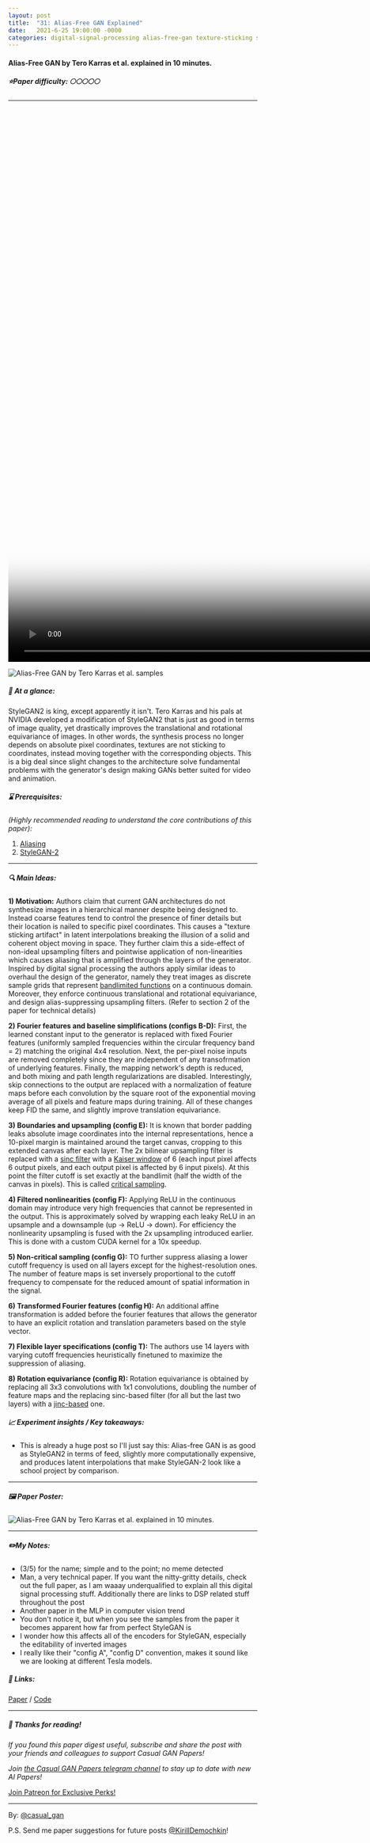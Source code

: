 ```yaml
---
layout: post
title:  "31: Alias-Free GAN Explained"
date:   2021-6-25 19:00:00 -0000
categories: digital-signal-processing alias-free-gan texture-sticking styleGAN2 latent-interpolation
---
```

  
#### Alias-Free GAN by Tero Karras  et al. explained in 10 minutes.

##### ⭐️Paper difficulty: 🌕🌕🌕🌕🌕

***
<video controls loop width="2048" height="1120" autoplay poster="/assets/images/aliasfree_poster.png">

    <source src="/assets/images/aliasfree_teaser.mp4">

    Sorry, your browser doesn't support embedded videos.
</video>

![Alias-Free GAN by Tero Karras et al. samples](/assets/images/aliasfree_teaser.png "Alias-Free GAN by Tero Karras")

##### 🎯 At a glance:

StyleGAN2 is king, except apparently it isn't. Tero Karras and his pals at NVIDIA developed a modification of StyleGAN2 that is just as good in terms of image quality, yet drastically improves the translational and rotational equivariance of images. In other words, the synthesis process no longer depends on absolute pixel coordinates, textures are not sticking to coordinates, instead moving together with the corresponding objects. This is a big deal since slight changes to the architecture solve fundamental problems with the generator's design making GANs better suited for video and animation.

##### ⌛️ Prerequisites:

*(Highly recommended reading to understand the core contributions of this paper):*
1. [Aliasing](https://en.wikipedia.org/wiki/Aliasing)
2. [StyleGAN-2](https://github.com/NVlabs/stylegan2-ada-pytorch)

***

##### 🔍 Main Ideas:

**1) Motivation:**
Authors claim that current GAN architectures do not synthesize images in a hierarchical manner despite being designed to. Instead coarse features tend to control the presence of finer details but their location is nailed to specific pixel coordinates. This causes a "texture sticking artifact" in latent interpolations breaking the illusion of a solid and coherent object moving in space. They further claim this a side-effect of non-ideal upsampling filters and pointwise application of non-linearities which causes aliasing that is amplified through the layers of the generator. Inspired by digital signal processing the authors apply similar ideas to overhaul the design of the generator, namely they treat images as discrete sample grids that represent [bandlimited functions](https://en.wikipedia.org/wiki/Bandlimiting) on a continuous domain. Moreover, they enforce continuous translational and rotational equivariance, and design alias-suppressing upsampling filters. (Refer to section 2 of the paper for technical details)

**2) Fourier features and baseline simplifications (configs B-D):**
First, the learned constant input to the generator is replaced with fixed Fourier features (uniformly sampled frequencies within the circular frequency band = 2) matching the original 4x4 resolution. Next, the per-pixel noise inputs are removed completely since they are independent of any transofrmation of underlying features. Finally, the mapping network's depth is reduced, and both mixing and path length regularizations are disabled. Interestingly, skip connections to the output are replaced with a normalization of feature maps before each convolution by the square root of the exponential moving average of all pixels and feature maps during training. All of these changes keep FID the same, and slightly improve translation equivariance.

**3) Boundaries and upsampling (config E):**
It is known that border padding leaks absolute image coordinates into the internal representations, hence a 10-pixel margin is maintained around the target canvas, cropping to this extended canvas after each layer. The 2x bilinear upsampling filter is replaced with a [sinc filter](https://en.wikipedia.org/wiki/Sinc_filter) with a [Kaiser window](https://en.wikipedia.org/wiki/Kaiser_window) of 6 (each input pixel affects 6 output pixels, and each output pixel is affected by 6 input pixels). At this point the filter cutoff is set exactly at the bandlimit (half the width of the canvas in pixels). This is called [critical sampling](https://en.wikipedia.org/wiki/Nyquist%E2%80%93Shannon_sampling_theorem#Critical_frequency).

**4) Filtered nonlinearities (config F):**
Applying ReLU in the continuous domain may introduce very high frequencies that cannot be represented in the output. This is approximately solved by wrapping each leaky ReLU in an upsample and a downsample (up -> ReLU -> down). For efficiency the nonlinearity upsampling is fused with the 2x upsampling introduced earlier. This is done with a custom CUDA kernel for a 10x speedup.

**5) Non-critical sampling (config G):**
TO further suppress aliasing a lower cutoff frequency is used on all layers except for the highest-resolution ones. The number of feature maps is set inversely proportional to the cutoff frequency to compensate for the reduced amount of spatial information in the signal.

**6) Transformed Fourier features (config H):**
An additional affine transformation is added before the fourier features that allows the generator to have an explicit rotation and translation parameters based on the style vector.

**7) Flexible layer specifications (config T):**
The authors use 14 layers with varying cutoff frequencies heuristically finetuned to maximize the suppression of aliasing.

**8) Rotation equivariance (config R):**
Rotation equivariance is obtained by replacing all 3x3 convolutions with 1x1 convolutions, doubling the number of feature maps and the replacing sinc-based filter (for all but the last two layers) with a [jinc-based](https://legacy.imagemagick.org/Usage/filter/#jinc) one.

##### 📈 Experiment insights / Key takeaways:
- This is already a huge post so I'll just say this: Alias-free GAN is as good as StyleGAN2 in terms of feed, slightly more computationally expensive, and produces latent interpolations that make StyleGAN-2 look like a school project by comparison.

***

##### 🖼️ Paper Poster:

![Alias-Free GAN by Tero Karras et al. explained in 10 minutes.](/assets/images/aliasfreegan.png "Alias-Free GAN by Tero Karras Paper Poster")

***

##### ✏️My Notes:
- (3/5) for the name; simple and to the point; no meme detected
- Man, a very technical paper. If you want the nitty-gritty details, check out the full paper, as I am waaay underqualified to explain all this digital signal processing stuff. Additionally there are links to DSP related stuff throughout the post
- Another paper in the MLP in computer vision trend
- You don't notice it, but when you see the samples from the paper it becomes apparent how far from perfect StyleGAN is
- I wonder how this affects all of the encoders for StyleGAN, especially the editability of inverted images
- I really like their "config A", "config D" convention, makes it sound like we are looking at different Tesla models.
##### 🔗 Links:
[Paper](https://arxiv.org/pdf/2101.04061.pdf) / [Code](https://github.com/NVlabs/alias-free-gan)

***

##### 👋 Thanks for reading!
*If you found this paper digest useful, subscribe and share the post with your friends and colleagues to support Casual GAN Papers!*

*Join [the Casual GAN Papers telegram channel](https://t.me/joinchat/KeutnzlvetRkZGZi) to stay up to date with new AI Papers!*

<a href="https://www.patreon.com/bePatron?u=53448948" data-patreon-widget-type="become-patron-button">Join Patreon for Exclusive Perks!</a><script async src="https://c6.patreon.com/becomePatronButton.bundle.js"></script>

***

By: [@casual_gan](https://t.me/joinchat/KeutnzlvetRkZGZi)

P.S. Send me paper suggestions for future posts
[@KirillDemochkin](mailto:kdemochkin@gmail.com)!
